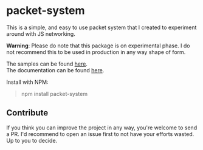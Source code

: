 # packet-system
This is a simple, and easy to use packet system that I created to experiment around with JS networking.

**Warning**: Please do note that this package is on experimental phase. I do not recommend this to be used in production in any way shape of form.

The samples can be found [here](https://github.com/yousef-essa/packet-system-sample).  
The documentation can be found [here](https://github.com/yousef-essa/packet-system/wiki).

Install with NPM:
> npm install packet-system

## Contribute
If you think you can improve the project in any way, you're welcome to send a PR. I'd recommend to open an issue first to not have your efforts wasted. Up to you to decide. 

